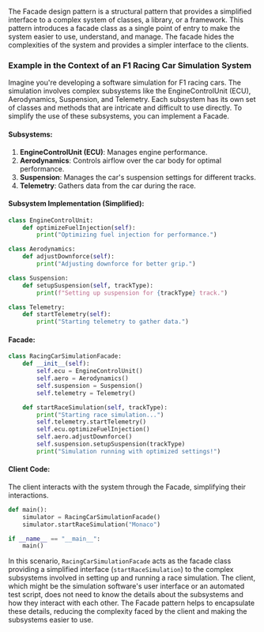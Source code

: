 
The Facade design pattern is a structural pattern that provides a simplified interface to a complex system of classes, a library, or a framework. This pattern introduces a facade class as a single point of entry to make the system easier to use, understand, and manage. The facade hides the complexities of the system and provides a simpler interface to the clients.

### Example in the Context of an F1 Racing Car Simulation System

Imagine you're developing a software simulation for F1 racing cars. The simulation involves complex subsystems like the EngineControlUnit (ECU), Aerodynamics, Suspension, and Telemetry. Each subsystem has its own set of classes and methods that are intricate and difficult to use directly. To simplify the use of these subsystems, you can implement a Facade.

#### Subsystems:

1. **EngineControlUnit (ECU)**: Manages engine performance.
2. **Aerodynamics**: Controls airflow over the car body for optimal performance.
3. **Suspension**: Manages the car's suspension settings for different tracks.
4. **Telemetry**: Gathers data from the car during the race.

#### Subsystem Implementation (Simplified):

```python
class EngineControlUnit:
    def optimizeFuelInjection(self):
        print("Optimizing fuel injection for performance.")

class Aerodynamics:
    def adjustDownforce(self):
        print("Adjusting downforce for better grip.")

class Suspension:
    def setupSuspension(self, trackType):
        print(f"Setting up suspension for {trackType} track.")

class Telemetry:
    def startTelemetry(self):
        print("Starting telemetry to gather data.")
```

#### Facade:

```python
class RacingCarSimulationFacade:
    def __init__(self):
        self.ecu = EngineControlUnit()
        self.aero = Aerodynamics()
        self.suspension = Suspension()
        self.telemetry = Telemetry()

    def startRaceSimulation(self, trackType):
        print("Starting race simulation...")
        self.telemetry.startTelemetry()
        self.ecu.optimizeFuelInjection()
        self.aero.adjustDownforce()
        self.suspension.setupSuspension(trackType)
        print("Simulation running with optimized settings!")
```

#### Client Code:

The client interacts with the system through the Facade, simplifying their interactions.

```python
def main():
    simulator = RacingCarSimulationFacade()
    simulator.startRaceSimulation("Monaco")

if __name__ == "__main__":
    main()
```

In this scenario, `RacingCarSimulationFacade` acts as the facade class providing a simplified interface (`startRaceSimulation`) to the complex subsystems involved in setting up and running a race simulation. The client, which might be the simulation software's user interface or an automated test script, does not need to know the details about the subsystems and how they interact with each other. The Facade pattern helps to encapsulate these details, reducing the complexity faced by the client and making the subsystems easier to use.